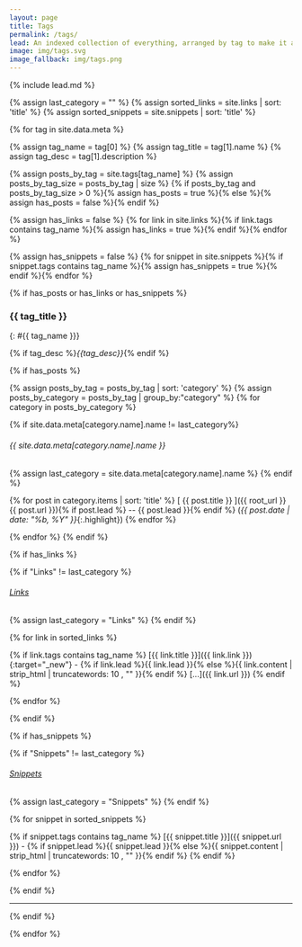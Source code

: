```yaml
---
layout: page
title: Tags
permalink: /tags/
lead: An indexed collection of everything, arranged by tag to make it a little easier to find serendipity.
image: img/tags.svg
image_fallback: img/tags.png
---
```

{% include lead.md %}

{% assign last_category = "" %}
{% assign sorted_links = site.links | sort: 'title' %}
{% assign sorted_snippets = site.snippets | sort: 'title' %}

{% for tag in site.data.meta %}

<!-- Get all the information about the Tag from the Meta file -->
{% assign tag_name = tag[0] %}
{% assign tag_title = tag[1].name %}
{% assign tag_desc = tag[1].description %}

<!-- This gets all the posts tagged with this tag -->
{% assign posts_by_tag = site.tags[tag_name] %}
{% assign posts_by_tag_size = posts_by_tag | size %}
{% if posts_by_tag and posts_by_tag_size > 0 %}{% assign has_posts = true %}{% else %}{% assign has_posts = false %}{% endif %}

<!-- This checks if any links are tagged with this tag -->
{% assign has_links = false %}
{% for link in site.links %}{% if link.tags contains tag_name %}{% assign has_links = true %}{% endif %}{% endfor %}

<!-- This checks if any snippets are tagged with this tag -->
{% assign has_snippets = false %}
{% for snippet in site.snippets %}{% if snippet.tags contains tag_name %}{% assign has_snippets = true %}{% endif %}{% endfor %}

{% if has_posts or has_links or has_snippets %}

<!-- Add Tag Title Header (and ID) -->

### {{ tag_title }}
{: #{{ tag_name }}}

<!-- Add Tag Description -->
{% if tag_desc %}_{{tag_desc}}_{% endif %} 

{% if has_posts %}

{% assign posts_by_tag = posts_by_tag | sort: 'category' %}
{% assign posts_by_category = posts_by_tag | group_by:"category" %}
{% for category in posts_by_category %}

{% if site.data.meta[category.name].name != last_category%}
###### {{ site.data.meta[category.name].name }}
{% assign last_category = site.data.meta[category.name].name %}
{% endif %}

{% for post in category.items | sort: 'title' %}
[ {{ post.title }} ]({{ root_url }}{{ post.url }}){% if post.lead %} -- {{ post.lead }}{% endif %} (*{{ post.date | date: "%b, %Y" }}*{:.highlight})
{% endfor %}

{% endfor %}
{% endif %}

<!-- Handle Links -->
{% if has_links %}

{% if "Links" != last_category %}
###### [Links](../links)
{% assign last_category = "Links" %}
{% endif %}

{% for link in sorted_links %}

{% if link.tags contains tag_name %}
[{{ link.title }}]({{ link.link }}){:target="_new"} - {% if link.lead %}{{ link.lead }}{% else %}{{ link.content | strip_html | truncatewords: 10 , "" }}{% endif %}&nbsp;[...]({{ link.url }})
{% endif %}

{% endfor %}

{% endif %}


<!-- Handle Snippets -->
{% if has_snippets %}

{% if "Snippets" != last_category %}
###### [Snippets](../snippets)
{% assign last_category = "Snippets" %}
{% endif %}

{% for snippet in sorted_snippets %}

{% if snippet.tags contains tag_name %}
[{{ snippet.title }}]({{ snippet.url }}) - {% if snippet.lead %}{{ snippet.lead }}{% else %}{{ snippet.content | strip_html | truncatewords: 10 , "" }}{% endif %}
{% endif %}

{% endfor %}

{% endif %}

* * *  

{% endif %}

{% endfor %}